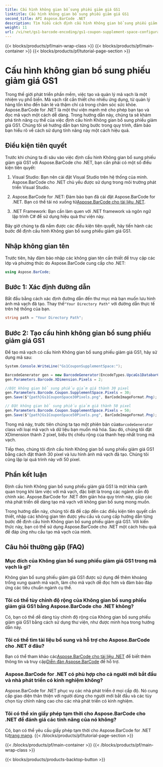 ```yaml
---
title: Cấu hình không gian bổ sung phiếu giảm giá GS1
linktitle: Cấu hình không gian bổ sung phiếu giảm giá GS1
second_title: API Aspose.BarCode .NET
description: Tìm hiểu cách định cấu hình Không gian bổ sung phiếu giảm giá GS1 bằng Aspose.BarCode cho .NET. Hãy làm theo hướng dẫn từng bước của chúng tôi để làm chủ tính năng này.
weight: 11
url: /vi/net/gs1-barcode-encoding/gs1-coupon-supplement-space-configuration/
---
```


{{< blocks/products/pf/main-wrap-class >}}
{{< blocks/products/pf/main-container >}}
{{< blocks/products/pf/tutorial-page-section >}}

# Cấu hình không gian bổ sung phiếu giảm giá GS1


Trong thế giới phát triển phần mềm, việc tạo và quản lý mã vạch là một nhiệm vụ phổ biến. Mã vạch rất cần thiết cho nhiều ứng dụng, từ quản lý hàng tồn kho đến bán lẻ và thậm chí cả trong chăm sóc sức khỏe. Aspose.BarCode for .NET là một thư viện mạnh mẽ cho phép bạn tạo và đọc mã vạch một cách dễ dàng. Trong hướng dẫn này, chúng ta sẽ khám phá tính năng cụ thể của việc định cấu hình Không gian bổ sung phiếu giảm giá GS1. Chúng tôi sẽ hướng dẫn bạn từng bước trong quy trình, đảm bảo bạn hiểu rõ về cách sử dụng tính năng này một cách hiệu quả.

## Điều kiện tiên quyết

Trước khi chúng ta đi sâu vào việc định cấu hình Không gian bổ sung phiếu giảm giá GS1 với Aspose.BarCode cho .NET, bạn cần phải có một số điều kiện tiên quyết:

1. Visual Studio: Bạn nên cài đặt Visual Studio trên hệ thống của mình. Aspose.BarCode cho .NET chủ yếu được sử dụng trong môi trường phát triển Visual Studio.

2.  Aspose.BarCode for .NET: Đảm bảo bạn đã cài đặt Aspose.BarCode for .NET. Bạn có thể tải nó xuống từ[Aspose.BarCode cho tài liệu .NET](https://reference.aspose.com/barcode/net/).

3. .NET Framework: Bạn cần làm quen với .NET framework và ngôn ngữ lập trình C# để sử dụng hiệu quả thư viện này.

Bây giờ chúng ta đã nắm được các điều kiện tiên quyết, hãy tiến hành các bước để định cấu hình Không gian bổ sung phiếu giảm giá GS1.

## Nhập không gian tên

Trước tiên, hãy đảm bảo nhập các không gian tên cần thiết để truy cập các lớp và phương thức do Aspose.BarCode cung cấp cho .NET:

```csharp
using Aspose.BarCode;
```

## Bước 1: Xác định đường dẫn

 Bắt đầu bằng cách xác định đường dẫn đến thư mục mà bạn muốn lưu hình ảnh mã vạch đã tạo. Thay thế`"Your Directory Path"` với đường dẫn thực tế trên hệ thống của bạn.

```csharp
string path = "Your Directory Path";
```

## Bước 2: Tạo cấu hình không gian bổ sung phiếu giảm giá GS1

Để tạo mã vạch có cấu hình Không gian bổ sung phiếu giảm giá GS1, hãy sử dụng mã sau:

```csharp
System.Console.WriteLine("Gs1CouponSupplementSpace:");

BarcodeGenerator gen = new BarcodeGenerator(EncodeTypes.UpcaGs1DatabarCoupon, "123456789012(8110)ASPOSE");
gen.Parameters.Barcode.XDimension.Pixels = 2;

//Đặt không gian bổ sung phiếu giảm giá thành 30 pixel
gen.Parameters.Barcode.Coupon.SupplementSpace.Pixels = 30;
gen.Save($"{path}Gs1CouponSpace30Pixels.png", BarCodeImageFormat.Png);

// Đặt không gian bổ sung phiếu giảm giá thành 50 pixel
gen.Parameters.Barcode.Coupon.SupplementSpace.Pixels = 50;
gen.Save($"{path}Gs1CouponSpace50Pixels.png", BarCodeImageFormat.Png);
```

 Trong mã này, trước tiên chúng ta tạo một phiên bản của`BarcodeGenerator` class với loại mã vạch và dữ liệu bạn muốn mã hóa. Sau đó, chúng tôi đặt XDimension thành 2 pixel, biểu thị chiều rộng của thanh hẹp nhất trong mã vạch. 

Tiếp theo, chúng tôi định cấu hình Không gian bổ sung phiếu giảm giá GS1 bằng cách đặt thành 30 pixel và lưu hình ảnh mã vạch đã tạo. Chúng tôi cũng lặp lại quá trình này với 50 pixel.

## Phần kết luận

Định cấu hình Không gian bổ sung phiếu giảm giá GS1 là một khía cạnh quan trọng khi làm việc với mã vạch, đặc biệt là trong các ngành cần độ chính xác. Aspose.BarCode for .NET đơn giản hóa quy trình này, giúp các nhà phát triển dễ dàng tạo mã vạch với không gian bổ sung mong muốn.

Trong hướng dẫn này, chúng tôi đã đề cập đến các điều kiện tiên quyết cần thiết, nhập các không gian tên được yêu cầu và cung cấp hướng dẫn từng bước để định cấu hình Không gian bổ sung phiếu giảm giá GS1. Với kiến thức này, bạn có thể sử dụng Aspose.BarCode cho .NET một cách hiệu quả để đáp ứng nhu cầu tạo mã vạch của mình.

## Câu hỏi thường gặp (FAQ)

### Mục đích của Không gian bổ sung phiếu giảm giá GS1 trong mã vạch là gì?
Không gian bổ sung phiếu giảm giá GS1 được sử dụng để thêm khoảng trống xung quanh mã vạch, làm cho mã vạch dễ đọc hơn và đảm bảo đáp ứng các tiêu chuẩn ngành cụ thể.

### Tôi có thể tùy chỉnh độ rộng của Không gian bổ sung phiếu giảm giá GS1 bằng Aspose.BarCode cho .NET không?
Có, bạn có thể dễ dàng tùy chỉnh độ rộng của Không gian bổ sung phiếu giảm giá GS1 bằng cách sử dụng thư viện, như được minh họa trong hướng dẫn này.

### Tôi có thể tìm tài liệu bổ sung và hỗ trợ cho Aspose.BarCode cho .NET ở đâu?
 Bạn có thể tham khảo các[Aspose.BarCode cho tài liệu .NET](https://reference.aspose.com/barcode/net/) để biết thêm thông tin và truy cập[Diễn đàn Aspose.BarCode](https://forum.aspose.com/c/barcode/13) để hỗ trợ.

### Aspose.BarCode for .NET có phù hợp cho cả người mới bắt đầu và nhà phát triển có kinh nghiệm không?
Aspose.BarCode for .NET phục vụ các nhà phát triển ở mọi cấp độ. Nó cung cấp giao diện thân thiện với người dùng cho người mới bắt đầu và các tùy chọn tùy chỉnh nâng cao cho các nhà phát triển có kinh nghiệm.

### Tôi có thể xin giấy phép tạm thời cho Aspose.BarCode cho .NET để đánh giá các tính năng của nó không?
 Có, bạn có thể yêu cầu giấy phép tạm thời cho Aspose.BarCode for .NET từ[trang mạng](https://purchase.aspose.com/temporary-license/).
{{< /blocks/products/pf/tutorial-page-section >}}

{{< /blocks/products/pf/main-container >}}
{{< /blocks/products/pf/main-wrap-class >}}

{{< blocks/products/products-backtop-button >}}
